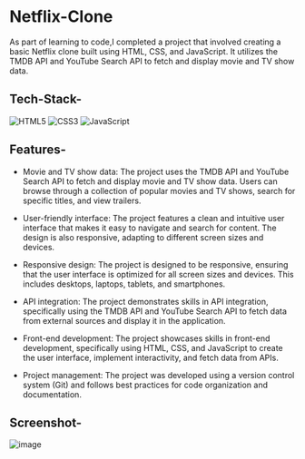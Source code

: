 # Netflix-Clone

As part of learning to code,I completed a project that involved creating a basic Netflix clone built using HTML, CSS, and JavaScript. It utilizes the TMDB API and YouTube Search API to fetch and display movie and TV show data.


## Tech-Stack-

<div align="left">
<img alt="HTML5" src="https://img.shields.io/badge/html5-%23E34F26.svg?style=for-the-badge&logo=html5&logoColor=white"/>
<img alt="CSS3" src="https://img.shields.io/badge/css3-%231572B6.svg?style=for-the-badge&logo=css3&logoColor=white"/> 
<img alt="JavaScript" src="https://img.shields.io/badge/javascript-%23323330.svg?style=for-the-badge&logo=javascript&logoColor=%23F7DF1E"/>
</div>


## Features-

- Movie and TV show data: The project uses the TMDB API and YouTube Search API to fetch and display movie and TV show data. Users can browse through a collection of popular movies and TV shows, search for specific titles, and view trailers.

- User-friendly interface: The project features a clean and intuitive user interface that makes it easy to navigate and search for content. The design is also responsive, adapting to different screen sizes and devices.

- Responsive design: The project is designed to be responsive, ensuring that the user interface is optimized for all screen sizes and devices. This includes desktops, laptops, tablets, and smartphones.

- API integration: The project demonstrates skills in API integration, specifically using the TMDB API and YouTube Search API to fetch data from external sources and display it in the application.

- Front-end development: The project showcases skills in front-end development, specifically using HTML, CSS, and JavaScript to create the user interface, implement interactivity, and fetch data from APIs.

- Project management: The project was developed using a version control system (Git) and follows best practices for code organization and documentation.


## Screenshot-

![image](https://user-images.githubusercontent.com/48729682/227184261-88aca988-1aa2-4472-aa87-7b6f51d6f4b4.png)



